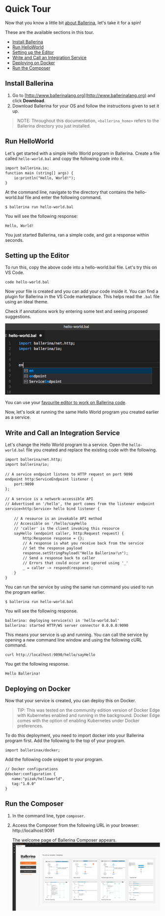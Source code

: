 # Quick Tour

Now that you know a little bit [about Ballerina](https://ballerinalang.org/), let's take it for a spin! 

These are the available sections in this tour.

- [Install Ballerina](#install-ballerina)
- [Run HelloWorld](#run-helloworld)
- [Setting up the Editor](#setting-up-the-editor)
- [Write and Call an Integration Service](#write-and-call-an-integration-service)
- [Deploying on Docker](#deploying-on-docker)
- [Run the Composer](#run-the-composer)

## Install Ballerina

1. Go to [http://www.ballerinalang.org](http://www.ballerinalang.org) and click **Download**. 
1. Download Ballerina for your OS and follow the instructions given to set it up. 

> NOTE: Throughout this documentation, `<ballerina_home>` refers to the Ballerina directory you just installed. 

## Run HelloWorld

Let's get started with a simple Hello World program in Ballerina. Create a file called `hello-world.bal` and copy the following code into it.

```
import ballerina.io;
function main (string[] args) {
    io:println("Hello, World!");
}
``` 

At the command line, navigate to the directory that contains the hello-world.bal file and enter the following command.

```
$ ballerina run hello-world.bal
```

You will see the following response:

```
Hello, World!
```

You just started Ballerina, ran a simple code, and got a response within seconds.

## Setting up the Editor

To run this, copy the above code into a hello-world.bal file. Let's try this on VS Code.

```
code hello-world.bal
```

Now your file is created and you can add your code inside it. You can find a plugin for Ballerina in the VS Code marketplace. This helps read the `.bal` file using an ideal theme.  

Check if annotations work by entering some text and seeing proposed suggestions.

![VS Code Annotations](images/vscode_annotations.png)

You can use your [favourite editor to work on Ballerina code](tools-ides-ballerina-composer.md).

Now, let's look at running the same Hello World program you created earlier as a service.

## Write and Call an Integration Service

Let's change the Hello World program to a service. Open the `hello-world.bal` file you created and replace the existing code with the following.

```
import ballerina/net.http;
import ballerina/io;

// A service endpoint listens to HTTP request on port 9090
endpoint http:ServiceEndpoint listener {
    port:9090
};

// A service is a network-accessible API
// Advertised on '/hello', the port comes from the listener endpoint
service<http:Service> hello bind listener {

    // A resource is an invokable API method
    // Accessible on '/hello/sayHello
    // 'caller' is the client invoking this resource 
    sayHello (endpoint caller, http:Request request) {
        http:Response response = {};
        // A response is what you receive back from the service
        // Set the response payload
        response.setStringPayload("Hello Ballerina!\n");
        // Send a response back to caller
        // Errors that could occur are ignored using '_'
        _ = caller -> respond(response);
    }
}
```

You can run the service by using the same run command you used to run the program earlier.

```
$ ballerina run hello-world.bal
```

You will see the following response.

```
ballerina: deploying service(s) in 'hello-world.bal'
ballerina: started HTTP/WS server connector 0.0.0.0:9090
```

This means your service is up and running. You can call the service by opening a new command line window and using the following cURL command.

```
curl http://localhost:9090/hello/sayHello
```

You get the following response.

```
Hello Ballerina!
```

## Deploying on Docker

Now that your service is created, you can deploy this on Docker. 

> TIP: This was tested on the community edition version of Docker Edge with Kubernetes enabled and running in the background. Docker Edge comes with the option of enabling Kubernetes under Docker preferences.

To do this deployment, you need to import docker into your Ballerina program first. Add the following to the top of your program.

```
import ballerinax/docker;
```

Add the following code snippet to your program.

```
// Docker configurations
@docker:configuration {
   name:"pizak/helloworld",
   tag:"1.0.0"
}
```

## Run the Composer

1. In the command line, type `composer`.

1. Access the Composer from the following URL in your browser: http://localhost:9091

    The welcome page of Ballerina Composer appears. 
    ![alt text](images/ComposerNew1.png "Welcome page")
    
